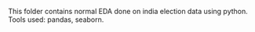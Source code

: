 This folder contains normal EDA done on india election data using python.
Tools used: pandas, seaborn.
